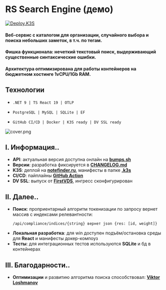 # RS Search Engine (демо)
[![Deploy.K3S](https://github.com/nicks219/RSSearchEngine/actions/workflows/cd.deploy.k3s.yml/badge.svg)](https://github.com/nicks219/RSSearchEngine/actions/workflows/cd.deploy.k3s.yml)

#### Веб-сервис с каталогом для организации, случайного выбора и поиска небольших заметок, в т.ч. по тегам.
#### Фишка функционала: нечеткий текстовый поиск, выдерживающий существенные синтаксические ошибки.
#### Архитектура оптимизирована для работы контейнеров на бюджетном хостинге 1vCPU/1Gb RAM.

## Технологии
* ```text
  .NET 9 | TS React 19 | OTLP
  ```    
* ```text
  PostgreSQL | MySQL | SQLite | EF
  ```
* ```text
  GitHub CI/CD | Docker | K3S ready | DV SSL ready
  ```

![cover.png](.common/cover.png)

## I. Информация..
* **API**: актуальная версия доступна онлайн на **[bumps.sh](https://bump.sh/nicks219/doc/rsse)**
* **Версии**: разработка фиксируется в **[CHANGELOG.md](CHANGELOG.md)**
* **K3S**: деплой на [**notefinder.ru**](https://notefinder.ru), манифесты в папке [**.k3s**](https://github.com/nicks219/RSSearchEngine/tree/master/.k3s)
* **CI/CD**: пайплайны [**GitHub Action**](https://github.com/nicks219/RSSearchEngine/actions)
* **DV SSL**: выпуск от [**FirstVDS**](https://firstvds.ru/services/ssl_certificate), ингресс сконфигурирован

## II. Далее..
* **Поиск**: проприентарный алгоритм токенизации по запросу вернет массив с индексами релевантности:
  ```text
  /api/compliance/indices/{string} вернет json {res: [id, weight]}
  ```
* **Локальная разработка**: для win доступен подъём/остановка среды для **React** и манифесты докер-компоуз
* **Тесты**: для интеграционных тестов используются **SQLite** и бд в контейнерах

## III. Благодарности..
* **Оптимизации** и развитию алгоритма поиска способствовал: **[Viktor Loshmanov](https://github.com/ViktorLoshmanov)**
